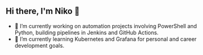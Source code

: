 ## Hi there, I'm Niko 👋


- 🔭 I’m currently working on automation projects involving PowerShell and Python, building pipelines in Jenkins and GitHub Actions.
- 🌱 I’m currently learning Kubernetes and Grafana for personal and career development goals.
